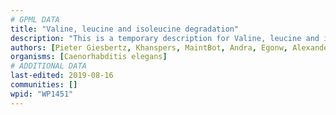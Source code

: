 ```yaml
---
# GPML DATA
title: "Valine, leucine and isoleucine degradation"
description: "This is a temporary description for Valine, leucine and isoleucine degradation"
authors: [Pieter Giesbertz, Khanspers, MaintBot, Andra, Egonw, AlexanderPico, MirellaKalafati]
organisms: [Caenorhabditis elegans]
# ADDITIONAL DATA
last-edited: 2019-08-16
communities: []
wpid: "WP1451"
---
```

